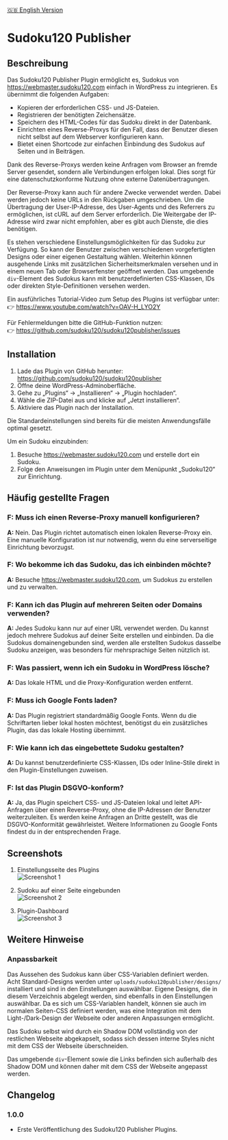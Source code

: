 [🇬🇧 English Version](README.md)

# Sudoku120 Publisher

## Beschreibung

Das Sudoku120 Publisher Plugin ermöglicht es, Sudokus von https://webmaster.sudoku120.com einfach in WordPress zu integrieren. Es übernimmt die folgenden Aufgaben:

- Kopieren der erforderlichen CSS- und JS-Dateien.
- Registrieren der benötigten Zeichensätze.
- Speichern des HTML-Codes für das Sudoku direkt in der Datenbank.
- Einrichten eines Reverse-Proxys für den Fall, dass der Benutzer diesen nicht selbst auf dem Webserver konfigurieren kann.
- Bietet einen Shortcode zur einfachen Einbindung des Sudokus auf Seiten und in Beiträgen.

Dank des Reverse-Proxys werden keine Anfragen vom Browser an fremde Server gesendet, sondern alle Verbindungen erfolgen lokal. Dies sorgt für eine datenschutzkonforme Nutzung ohne externe Datenübertragungen.

Der Reverse-Proxy kann auch für andere Zwecke verwendet werden. Dabei werden jedoch keine URLs in den Rückgaben umgeschrieben. Um die Übertragung der User-IP-Adresse, des User-Agents und des Referrers zu ermöglichen, ist cURL auf dem Server erforderlich. Die Weitergabe der IP-Adresse wird zwar nicht empfohlen, aber es gibt auch Dienste, die dies benötigen.

Es stehen verschiedene Einstellungsmöglichkeiten für das Sudoku zur Verfügung. So kann der Benutzer zwischen verschiedenen vorgefertigten Designs oder einer eigenen Gestaltung wählen. Weiterhin können ausgehende Links mit zusätzlichen Sicherheitsmerkmalen versehen und in einem neuen Tab oder Browserfenster geöffnet werden. Das umgebende `div`-Element des Sudokus kann mit benutzerdefinierten CSS-Klassen, IDs oder direkten Style-Definitionen versehen werden.

Ein ausführliches Tutorial-Video zum Setup des Plugins ist verfügbar unter:  
👉 https://www.youtube.com/watch?v=OAV-H_LYO2Y

Für Fehlermeldungen bitte die GitHub-Funktion nutzen:  
👉 https://github.com/sudoku120/sudoku120publisher/issues

## Installation

1. Lade das Plugin von GitHub herunter: https://github.com/sudoku120/sudoku120publisher  
2. Öffne deine WordPress-Adminoberfläche.  
3. Gehe zu „Plugins“ → „Installieren“ → „Plugin hochladen“.  
4. Wähle die ZIP-Datei aus und klicke auf „Jetzt installieren“.  
5. Aktiviere das Plugin nach der Installation.

Die Standardeinstellungen sind bereits für die meisten Anwendungsfälle optimal gesetzt.

Um ein Sudoku einzubinden:

1. Besuche https://webmaster.sudoku120.com und erstelle dort ein Sudoku.  
2. Folge den Anweisungen im Plugin unter dem Menüpunkt „Sudoku120“ zur Einrichtung.

## Häufig gestellte Fragen

### F: Muss ich einen Reverse-Proxy manuell konfigurieren?
**A:** Nein. Das Plugin richtet automatisch einen lokalen Reverse-Proxy ein. Eine manuelle Konfiguration ist nur notwendig, wenn du eine serverseitige Einrichtung bevorzugst.

### F: Wo bekomme ich das Sudoku, das ich einbinden möchte?
**A:** Besuche https://webmaster.sudoku120.com, um Sudokus zu erstellen und zu verwalten.

### F: Kann ich das Plugin auf mehreren Seiten oder Domains verwenden?
**A:** Jedes Sudoku kann nur auf einer URL verwendet werden. Du kannst jedoch mehrere Sudokus auf deiner Seite erstellen und einbinden. Da die Sudokus domainengebunden sind, werden alle erstellten Sudokus dasselbe Sudoku anzeigen, was besonders für mehrsprachige Seiten nützlich ist.

### F: Was passiert, wenn ich ein Sudoku in WordPress lösche?
**A:** Das lokale HTML und die Proxy-Konfiguration werden entfernt.

### F: Muss ich Google Fonts laden?
**A:** Das Plugin registriert standardmäßig Google Fonts. Wenn du die Schriftarten lieber lokal hosten möchtest, benötigst du ein zusätzliches Plugin, das das lokale Hosting übernimmt.

### F: Wie kann ich das eingebettete Sudoku gestalten?
**A:** Du kannst benutzerdefinierte CSS-Klassen, IDs oder Inline-Stile direkt in den Plugin-Einstellungen zuweisen.

### F: Ist das Plugin DSGVO-konform?
**A:** Ja, das Plugin speichert CSS- und JS-Dateien lokal und leitet API-Anfragen über einen Reverse-Proxy, ohne die IP-Adressen der Benutzer weiterzuleiten. Es werden keine Anfragen an Dritte gestellt, was die DSGVO-Konformität gewährleistet. Weitere Informationen zu Google Fonts findest du in der entsprechenden Frage.

## Screenshots

1. Einstellungsseite des Plugins  
   ![Screenshot 1](assets/screenshots/screenshot-1-settings-page.png)

2. Sudoku auf einer Seite eingebunden  
   ![Screenshot 2](assets/screenshots/screenshot-2-sudoku-embed.png)

3. Plugin-Dashboard  
   ![Screenshot 3](assets/screenshots/screenshot-3-plugin-dashboard.png)

## Weitere Hinweise

### Anpassbarkeit

Das Aussehen des Sudokus kann über CSS-Variablen definiert werden. Acht Standard-Designs werden unter `uploads/sudoku120publisher/designs/` installiert und sind in den Einstellungen auswählbar. Eigene Designs, die in diesem Verzeichnis abgelegt werden, sind ebenfalls in den Einstellungen auswählbar. Da es sich um CSS-Variablen handelt, können sie auch im normalen Seiten-CSS definiert werden, was eine Integration mit dem Light-/Dark-Design der Webseite oder anderen Anpassungen ermöglicht.

Das Sudoku selbst wird durch ein Shadow DOM vollständig von der restlichen Webseite abgekapselt, sodass sich dessen interne Styles nicht mit dem CSS der Webseite überschneiden.

Das umgebende `div`-Element sowie die Links befinden sich außerhalb des Shadow DOM und können daher mit dem CSS der Webseite angepasst werden.

## Changelog

### 1.0.0
- Erste Veröffentlichung des Sudoku120 Publisher Plugins.
